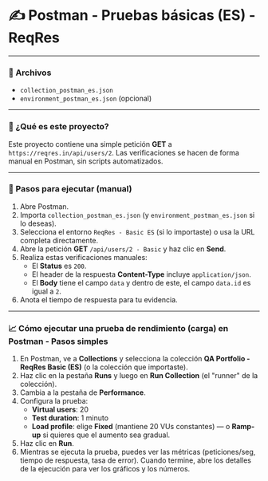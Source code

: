 # ✍️ Postman - Pruebas básicas (ES) - ReqRes

---

### 📂 Archivos

* `collection_postman_es.json`
* `environment_postman_es.json` (opcional)

---

### 🔎 ¿Qué es este proyecto?

Este proyecto contiene una simple petición **GET** a `https://reqres.in/api/users/2`. Las verificaciones se hacen de forma manual en Postman, sin scripts automatizados.

---

### 🏃 Pasos para ejecutar (manual)

1.  Abre Postman.
2.  Importa `collection_postman_es.json` (y `environment_postman_es.json` si lo deseas).
3.  Selecciona el entorno `ReqRes - Basic ES` (si lo importaste) o usa la URL completa directamente.
4.  Abre la petición **GET** `/api/users/2 - Basic` y haz clic en **Send**.
5.  Realiza estas verificaciones manuales:
    * El **Status** es `200`.
    * El header de la respuesta **Content-Type** incluye `application/json`.
    * El **Body** tiene el campo `data` y dentro de este, el campo `data.id` es igual a `2`.
6.  Anota el tiempo de respuesta para tu evidencia.

---

### 📈 Cómo ejecutar una prueba de rendimiento (carga) en Postman - Pasos simples

1.  En Postman, ve a **Collections** y selecciona la colección **QA Portfolio - ReqRes Basic (ES)** (o la colección que importaste).
2.  Haz clic en la pestaña **Runs** y luego en **Run Collection** (el "runner" de la colección).
3.  Cambia a la pestaña de **Performance**.
4.  Configura la prueba:
    * **Virtual users**: 20
    * **Test duration**: 1 minuto
    * **Load profile**: elige **Fixed** (mantiene 20 VUs constantes) — o **Ramp-up** si quieres que el aumento sea gradual.
5.  Haz clic en **Run**.
6.  Mientras se ejecuta la prueba, puedes ver las métricas (peticiones/seg, tiempo de respuesta, tasa de error). Cuando termine, abre los detalles de la ejecución para ver los gráficos y los números.
